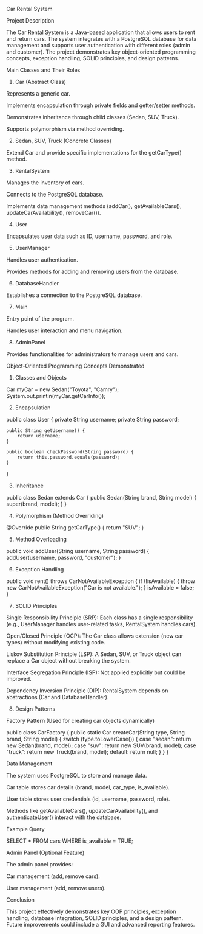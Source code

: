 Car Rental System

Project Description

The Car Rental System is a Java-based application that allows users to rent and return cars. The system integrates with a PostgreSQL database for data management and supports user authentication with different roles (admin and customer). The project demonstrates key object-oriented programming concepts, exception handling, SOLID principles, and design patterns.

Main Classes and Their Roles

1. Car (Abstract Class)

Represents a generic car.

Implements encapsulation through private fields and getter/setter methods.

Demonstrates inheritance through child classes (Sedan, SUV, Truck).

Supports polymorphism via method overriding.

2. Sedan, SUV, Truck (Concrete Classes)

Extend Car and provide specific implementations for the getCarType() method.

3. RentalSystem

Manages the inventory of cars.

Connects to the PostgreSQL database.

Implements data management methods (addCar(), getAvailableCars(), updateCarAvailability(), removeCar()).

4. User

Encapsulates user data such as ID, username, password, and role.

5. UserManager

Handles user authentication.

Provides methods for adding and removing users from the database.

6. DatabaseHandler

Establishes a connection to the PostgreSQL database.

7. Main

Entry point of the program.

Handles user interaction and menu navigation.

8. AdminPanel

Provides functionalities for administrators to manage users and cars.

Object-Oriented Programming Concepts Demonstrated

1. Classes and Objects

Car myCar = new Sedan("Toyota", "Camry");
System.out.println(myCar.getCarInfo());

2. Encapsulation

public class User {
    private String username;
    private String password;
    
    public String getUsername() {
        return username;
    }
    
    public boolean checkPassword(String password) {
        return this.password.equals(password);
    }
}

3. Inheritance

public class Sedan extends Car {
    public Sedan(String brand, String model) {
        super(brand, model);
    }
}

4. Polymorphism (Method Overriding)

@Override
public String getCarType() {
    return "SUV";
}

5. Method Overloading

public void addUser(String username, String password) {
    addUser(username, password, "customer");
}

6. Exception Handling

public void rent() throws CarNotAvailableException {
    if (!isAvailable) {
        throw new CarNotAvailableException("Car is not available.");
    }
    isAvailable = false;
}

7. SOLID Principles

Single Responsibility Principle (SRP): Each class has a single responsibility (e.g., UserManager handles user-related tasks, RentalSystem handles cars).

Open/Closed Principle (OCP): The Car class allows extension (new car types) without modifying existing code.

Liskov Substitution Principle (LSP): A Sedan, SUV, or Truck object can replace a Car object without breaking the system.

Interface Segregation Principle (ISP): Not applied explicitly but could be improved.

Dependency Inversion Principle (DIP): RentalSystem depends on abstractions (Car and DatabaseHandler).

8. Design Patterns

Factory Pattern (Used for creating car objects dynamically)

public class CarFactory {
    public static Car createCar(String type, String brand, String model) {
        switch (type.toLowerCase()) {
            case "sedan": return new Sedan(brand, model);
            case "suv": return new SUV(brand, model);
            case "truck": return new Truck(brand, model);
            default: return null;
        }
    }
}

Data Management

The system uses PostgreSQL to store and manage data.

Car table stores car details (brand, model, car_type, is_available).

User table stores user credentials (id, username, password, role).

Methods like getAvailableCars(), updateCarAvailability(), and authenticateUser() interact with the database.

Example Query

SELECT * FROM cars WHERE is_available = TRUE;

Admin Panel (Optional Feature)

The admin panel provides:

Car management (add, remove cars).

User management (add, remove users).

Conclusion

This project effectively demonstrates key OOP principles, exception handling, database integration, SOLID principles, and a design pattern. Future improvements could include a GUI and advanced reporting features.
